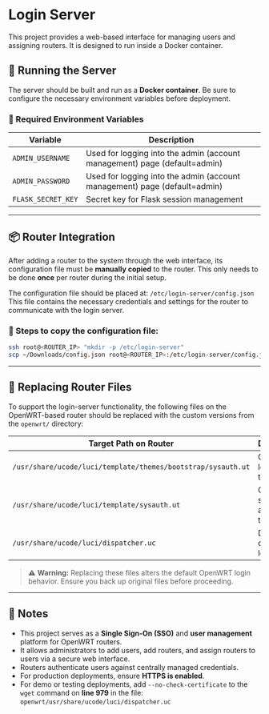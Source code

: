 # Login Server

This project provides a web-based interface for managing users and assigning routers. It is designed to run inside a Docker container.

## 🚀 Running the Server

The server should be built and run as a **Docker container**. Be sure to configure the necessary environment variables before deployment.

### 🔧 Required Environment Variables

| Variable         | Description                     |
|------------------|---------------------------------|
| `ADMIN_USERNAME` | Used for logging into the admin (account management) page (default=admin) |
| `ADMIN_PASSWORD` | Used for logging into the admin (account management) page (default=admin) |
| `FLASK_SECRET_KEY` | Secret key for Flask session management |

---

## 📦 Router Integration

After adding a router to the system through the web interface, its configuration file must be **manually copied** to the router. This only needs to be done **once** per router during the initial setup.

The configuration file should be placed at:
    `/etc/login-server/config.json`
This file contains the necessary credentials and settings for the router to communicate with the login server.

### 🔧 Steps to copy the configuration file:

```bash
ssh root@<ROUTER_IP> "mkdir -p /etc/login-server"
scp ~/Downloads/config.json root@<ROUTER_IP>:/etc/login-server/config.json
```

---

## 🔁 Replacing Router Files

To support the login-server functionality, the following files on the OpenWRT-based router should be replaced with the custom versions from the `openwrt/` directory:

| Target Path on Router                                      | Description                    |
|------------------------------------------------------------|--------------------------------|
| `/usr/share/ucode/luci/template/themes/bootstrap/sysauth.ut` | Custom login page template     |
| `/usr/share/ucode/luci/template/sysauth.ut`               | Core system auth template      |
| `/usr/share/ucode/luci/dispatcher.uc`                     | Dispatcher override for login  |

> ⚠️ **Warning:** Replacing these files alters the default OpenWRT login behavior. Ensure you back up original files before proceeding.

---

## 📝 Notes

- This project serves as a **Single Sign-On (SSO)** and **user management** platform for OpenWRT routers.
- It allows administrators to add users, add routers, and assign routers to users via a secure web interface.
- Routers authenticate users against centrally managed credentials.
- For production deployments, ensure **HTTPS is enabled**.
- For demo or testing deployments, add `--no-check-certificate` to the `wget` command on **line 979** in the file:  
  `openwrt/usr/share/ucode/luci/dispatcher.uc`
